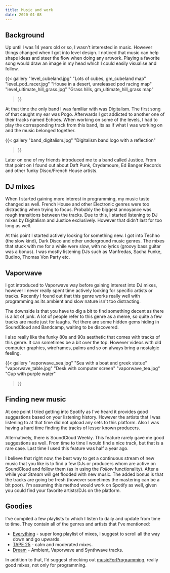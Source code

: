 ```yaml
---
title: Music and work
date: 2020-01-08
---
```


## Background
Up until I was 14 years old or so, I wasn't interested in music. However things changed when I got into level design. I noticed that music can help shape ideas and steer the flow when doing any artwork. Playing a favorite song would draw an image in my head which I could easily visualise and follow.

{{<
  gallery
  "level_cubeland.jpg" "Lots of cubes, gm_cubeland map"
  "level_pod_racer.jpg" "House in a desert, unreleased pod racing map"
  "level_ultimate_hill_grass.jpg" "Grass hills, gm_ultimate_hill_grass map"
>}}

At that time the only band I was familiar with was Digitalism. The first song of that caught my ear was Pogo. Afterwards I got addicted to another one of their tracks named Echoes. When working on some of the levels, I had to play the corresponding track from this band, its as if what I was working on and the music belonged together.

{{<
  gallery
  "band_digitalism.jpg" "Digitalism band logo with a reflection"
>}}

Later on one of my friends introduced me to a band called Justice. From that point on I found out about Daft Punk, Crydamoure, Ed Banger Records and other funky Disco/French House artists.

## DJ mixes
When I started gaining more interest in programming, my music taste changed as well. French House and other Electronic genres were too distracting when trying to focus. Probably the biggest annoyance was rough transitions between the tracks. Due to this, I started listening to DJ mixes by Digitalism and Justice exclusively. However that didn't last for too long as well.

At this point I started actively looking for something new. I got into Techno (the slow kind), Dark Disco and other underground music genres. The mixes that stuck with me for a while were slow, with no lyrics (groovy bass guitar was a bonus). I was mostly listening DJs such as Manfredas, Sacha Funke, Budino, Thomas Von Party etc.

## Vaporwave
I got introduced to Vaporwave way before gaining interest into DJ mixes, however I never really spent time actively looking for specific artists or tracks. Recently I found out that this genre works really well with programming as its ambient and slow nature isn't too distracting.

The downside is that you have to dig a bit to find something decent as there is a lot of junk. A lot of people refer to this genre as a meme, so quite a few tracks are made just for laughs. Yet there are some hidden gems hiding in SoundCloud and Bandcamp, waiting to be discovered.

I also really like the funky 80s and 90s aesthetic that comes with tracks of this genre. It can sometimes be a bit over the top. However videos with old computer graphics, wireframes, palms and so on always bring a nostalgic feeling.

{{<
  gallery
  "vaporwave_sea.jpg" "Sea with a boat and greek statue"
  "vaporwave_table.jpg" "Desk with computer screen"
  "vaporwave_tea.jpg" "Cup with purple water"
>}}

## Finding new music
At one point I tried getting into Spotify as I've heard it provides good suggestions based on your listening history. However the artists that I was listening to at that time did not upload any sets to this platform. Also I was having a hard time finding the tracks of lesser known producers.

Alternatively, there is SoundCloud Weekly. This feature rarely gave me good suggestions as well. From time to time I would find a nice track, but that is a rare case. Last time I used this feature was half a year ago.

I believe that right now, the best way to get a continuous stream of new music that you like is to find a few DJs or producers whom are active on SoundCloud and follow them (as in using the _Follow_ functionality). After a while your _Stream_ will get flooded with new music. The added bonus is that the tracks are going be fresh (however sometimes the mastering can be a bit poor). I'm assuming this method would work on Spotify as well, given you could find your favorite artists/DJs on the platform.

## Goodies
[Everything]: https://soundcloud.com/edvinas-danevicius/sets/everything "SoundCloud playlist with lots of mixes"
[TAPE 25]: https://soundcloud.com/edvinas-danevicius/sets/tape-25 "SoundCloud playlist with clam mixes"
[Dream]: https://soundcloud.com/edvinas-danevicius/sets/dream "SoundCloud playlist with calm tracks"
[musicForProgramming]: http://musicforprogramming.net "Website with a great selection of calm mixes"

I've compiled a few playlists to which I listen to daily and update from time to time. They contain all of the genres and artists that I've mentioned:

* [Everything] - super long playlist of mixes, I suggest to scroll all the way down and go upwards.
* [TAPE 25] - calm and moderated mixes.
* [Dream] - Ambient, Vaporwave and Synthwave tracks.

In addition to that, I'd suggest checking out [musicForProgramming], really good mixes, not only for programming.
